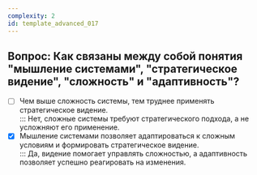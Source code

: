 ```yaml
---
complexity: 2
id: template_advanced_017
---
```

## Вопрос: Как связаны между собой понятия "мышление системами", "стратегическое видение", "сложность" и "адаптивность"?

- [ ] Чем выше сложность системы, тем труднее применять стратегическое видение.  
  ::: Нет, сложные системы требуют стратегического подхода, а не усложняют его применение.  
- [x] Мышление системами позволяет адаптироваться к сложным условиям и формировать стратегическое видение.  
  ::: Да, видение помогает управлять сложностью, а адаптивность позволяет успешно реагировать на изменения.